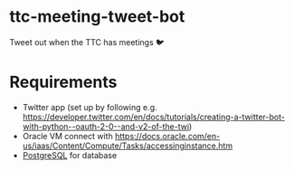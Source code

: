 # ttc-meeting-tweet-bot
Tweet out when the TTC has meetings 🐦

# Requirements
- Twitter app (set up by following e.g. https://developer.twitter.com/en/docs/tutorials/creating-a-twitter-bot-with-python--oauth-2-0--and-v2-of-the-twi)
- Oracle VM connect with https://docs.oracle.com/en-us/iaas/Content/Compute/Tasks/accessinginstance.htm
- [PostgreSQL](https://www.postgresql.org/download/) for database
